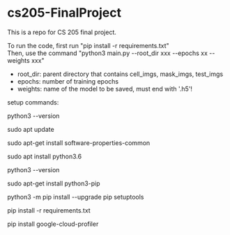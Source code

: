 # cs205-FinalProject
This is a repo for CS 205 final project.
  
To run the code, first run "pip install -r requirements.txt"  
Then, use the command "python3 main.py --root_dir xxx --epochs xx --weights xxx"
- root_dir: parent directory that contains cell_imgs, mask_imgs, test_imgs  
- epochs: number of training epochs  
- weights: name of the model to be saved, must end with '.h5'!  


setup commands:

python3 --version

sudo apt update

sudo apt-get install software-properties-common

sudo apt install python3.6

python3 --version

sudo apt-get install python3-pip

python3 -m pip install --upgrade pip setuptools

pip install -r requirements.txt

pip install google-cloud-profiler
